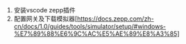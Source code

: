 1. 安装vscode zepp插件
2. 配置网关及下载模拟器[https://docs.zepp.com/zh-cn/docs/1.0/guides/tools/simulator/setup/#windows-%E7%89%88%E6%9C%AC%E5%AE%89%E8%A3%85]